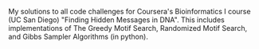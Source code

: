 My solutions to all code challenges for Coursera's Bioinformatics I course (UC San Diego) "Finding Hidden Messages in DNA". This includes implementations of The Greedy Motif Search, Randomized Motif Search, and Gibbs Sampler Algorithms (in python).
